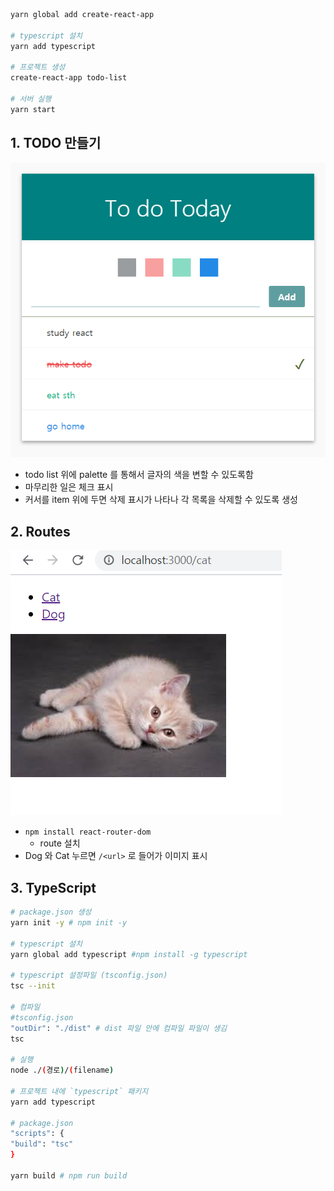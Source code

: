 ```bash
yarn global add create-react-app

# typescript 설치
yarn add typescript

# 프로젝트 생성
create-react-app todo-list

# 서버 실행
yarn start
```



## 1. TODO 만들기

![](image/todolist.PNG)

- todo list 위에 palette 를 통해서 글자의 색을 변할 수 있도록함
- 마무리한 일은 체크 표시
- 커서를 item 위에 두면 삭제 표시가 나타나 각 목록을 삭제할 수 있도록 생성



## 2. Routes

![routes](image/routes.PNG)

- `npm install react-router-dom` 
  - route 설치
- Dog 와 Cat 누르면 `/<url>` 로 들어가 이미지 표시



## 3. TypeScript

```bash
# package.json 생성
yarn init -y # npm init -y

# typescript 설치
yarn global add typescript #npm install -g typescript

# typescript 설정파일 (tsconfig.json)
tsc --init

# 컴파일
#tsconfig.json
"outDir": "./dist" # dist 파일 안에 컴파일 파일이 생김
tsc

# 실행
node ./(경로)/(filename)

# 프로젝트 내에 `typescript` 패키지
yarn add typescript

# package.json
"scripts": {
"build": "tsc"
}

yarn build # npm run build
```

